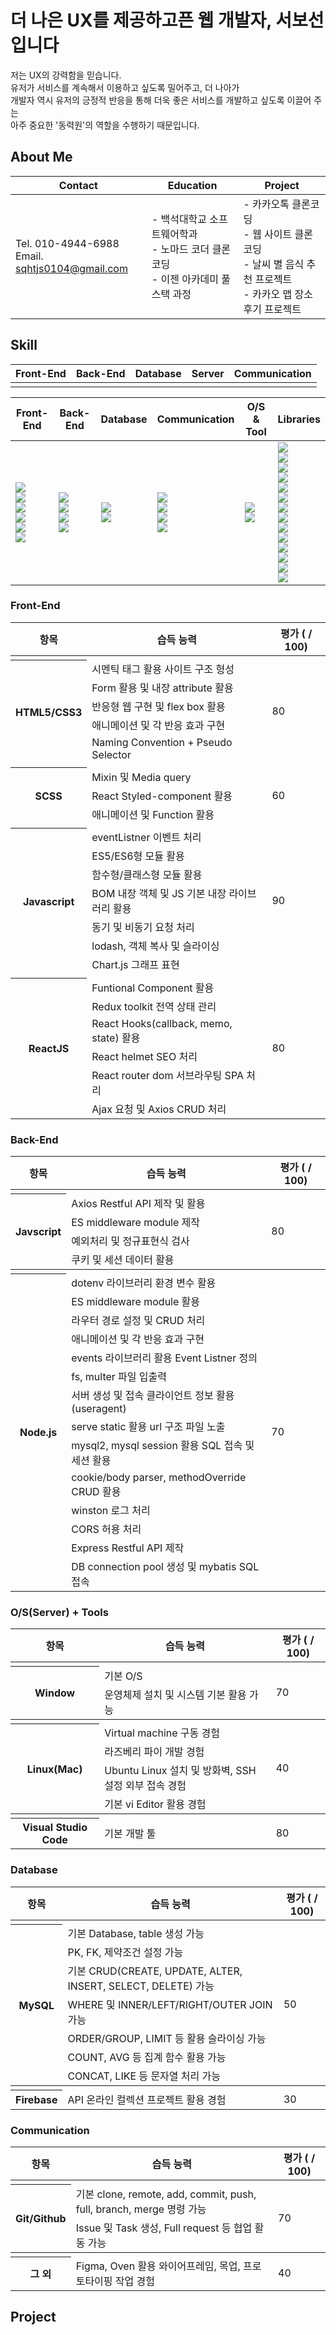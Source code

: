 # 더 나은 UX를 제공하고픈 웹 개발자, 서보선입니다
저는 UX의 강력함을 믿습니다.<br />
유저가 서비스를 계속해서 이용하고 싶도록 밀어주고, 더 나아가<br />
개발자 역시 유저의 긍정적 반응을 통해 더욱 좋은 서비스를 개발하고 싶도록 이끌어 주는<br />
아주 중요한 '동력원'의 역할을 수행하기 때문입니다.<br />

## About Me
|Contact|Education|Project|
|-|-|-|
|Tel. 010-4944-6988<br />Email. sqhtjs0104@gmail.com|- 백석대학교 소프트웨어학과<br />- 노마드 코더 클론코딩<br />- 이젠 아카데미 풀스택 과정|- 카카오톡 클론코딩<br />- 웹 사이트 클론코딩<br />- 날씨 별 음식 추천 프로젝트<br />- 카카오 맵 장소 후기 프로젝트

## Skill
|Front-End|Back-End|Database|Server|Communication|
|-|-|-|-|-|
||||||

<table>
    <thead>
        <tr>
            <th>Front-End</th>
            <th>Back-End</th>
            <th>Database</th>
            <th>Communication</th>
            <th>O/S & Tool</th>
            <th>Libraries</th>
        </tr>
    </thead>
    <tbody>
        <tr>
            <td>
                <img src="https://img.shields.io/badge/HTML5-E34F26?style=flat-square&logo=HTML5&logoColor=white"/><br/>
                <img src="https://img.shields.io/badge/CSS-1572B6?style=flat-square&logo=CSS3&logoColor=white"/></br>
                <img src="https://img.shields.io/badge/Sass-CC6699?style=flat-square&logo=Sass&logoColor=white"/></br>
                <img src="https://img.shields.io/badge/JavaScript-F7DF1E?style=flat-square&logo=JavaScript&logoColor=white"/></br>
                <img src="https://img.shields.io/badge/React-61DAFB?style=flat-square&logo=React&logoColor=white"/><br/>
                <img src="https://img.shields.io/badge/Redux-764ABC?style=flat-square&logo=Redux&logoColor=white"/><br/>
            </td>
            <td>
                <img src="https://img.shields.io/badge/JavaScript-F7DF1E?style=flat-square&logo=JavaScript&logoColor=white"/></br>
                <img src="https://img.shields.io/badge/Node.js-339933?style=flat-square&logo=Node.js&logoColor=white"/><br/>
                <img src="https://img.shields.io/badge/Express-000000?style=flat-square&logo=Express&logoColor=white"/><br/>
                <img src="https://img.shields.io/badge/Yarn-2C8EBB?style=flat-square&logo=Yarn&logoColor=white"/><br/>
            </td>
            <td>
                <img src="https://img.shields.io/badge/MySQL-4479A1?style=flat-square&logo=MySQL&logoColor=white"/><br/>
                <img src="https://img.shields.io/badge/Firebase-FFCA28?style=flat-square&logo=Firebase&logoColor=white"/><br/>
            </td>
            <td>
                <img src="https://img.shields.io/badge/Github-181717?style=flat-square&logo=github&logoColor=white"/><br/>
                <img src="https://img.shields.io/badge/Slack-4A154B?style=flat-square&logo=Slack&logoColor=white"/><br/>
                <img src="https://img.shields.io/badge/Notion-000000?style=flat-square&logo=Notion&logoColor=white"/><br/>
                <img src="https://img.shields.io/badge/Figma-F24E1E?style=flat-square&logo=figma&logoColor=white"/><br/>
            </td>
            <td>
                <img src="https://img.shields.io/badge/Windows-0078D6?style=flat-square&logo=Windows&logoColor=white"/><br/>
                <img src="https://img.shields.io/badge/Ubuntu-E95420?style=flat-square&logo=Ubuntu&logoColor=white"/><br/>
            </td>
            <td>
                <img src="https://img.shields.io/badge/Axios-5A29E4?style=flat-square&logo=Axios&logoColor=white"/><br/>
                <img src="https://img.shields.io/badge/Chart.js-FF6384?style=flat-square&logo=Chart.js&logoColor=white"/><br/>
                <img src="https://img.shields.io/badge/React_Router-CA4245?style=flat-square&logo=ReactRouter&logoColor=white"/><br/>
                <img src="https://img.shields.io/badge/React_Helmet-aaaaaa?style=flat-square&logo=ReactHelmet&logoColor=white"/><br/>
                <img src="https://img.shields.io/badge/Lodash-3492FF?style=flat-square&logo=Lodash&logoColor=white"/><br/>
                <img src="https://img.shields.io/badge/Day.js-FF6550?style=flat-square&logo=Day.js&logoColor=white"/><br/>
                <img src="https://img.shields.io/badge/Nodemon-76D04B?style=flat-square&logo=Nodemon&logoColor=white"/><br/>
                <img src="https://img.shields.io/badge/dotenv-ECD53F?style=flat-square&logo=dotenv&logoColor=white"/><br/>
                <img src="https://img.shields.io/badge/Multer-aaaaaa?style=flat-square&logo=Multer&logoColor=white"/><br/>
                <img src="https://img.shields.io/badge/Cookie_parser-aaaaaa?style=flat-square&logo=Cookie_parser&logoColor=white"/><br/>
                <img src="https://img.shields.io/badge/Body_parser-aaaaaa?style=flat-square&logo=Body_parser&logoColor=white"/><br/>
                <img src="https://img.shields.io/badge/mysql2-aaaaaa?style=flat-square&logo=mysql2&logoColor=white"/><br/>
                <img src="https://img.shields.io/badge/Mysql_session-aaaaaa?style=flat-square&logo=Mysql_session&logoColor=white"/><br/>
                <img src="https://img.shields.io/badge/MyBatis-aaaaaa?style=flat-square&logo=MyBatis&logoColor=white"/><br/>
            </td>
        </tr>
    </tbody>
</table>


### Front-End

<table>
    <thead>
        <tr>
            <th>항목</th><th>습득 능력</th><th>평가 ( / 100)</th>
        </tr>
    </thead>
    <tbody>
        <tr><td colspan='3'></td></tr>
        <tr>
            <th rowspan='5'>HTML5/CSS3</th>
            <td>시멘틱 태그 활용 사이트 구조 형성</td>
            <td rowspan='5'>80</td>
        </tr>
        <tr><td>Form 활용 및 내장 attribute 활용</td></tr>
        <tr><td>반응형 웹 구현 및 flex box 활용</td></tr>
        <tr><td>애니메이션 및 각 반응 효과 구현</td></tr>
        <tr><td>Naming Convention + Pseudo Selector</td></tr>
        <tr><td colspan='3'></td></tr>
        <tr>
            <th rowspan='3'>SCSS</th>
            <td>Mixin 및 Media query</td>
            <td rowspan='3'>60</td>
        </tr>
        <tr><td>React Styled-component 활용</td></tr>
        <tr><td>애니메이션 및 Function 활용</td></tr>
        <tr><td colspan='3'></td></tr>
        <tr>
            <th rowspan='7'>Javascript</th>
            <td>eventListner 이벤트 처리</td>
            <td rowspan='7'>90</td>
        </tr>
        <tr><td>ES5/ES6형 모듈 활용</td></tr>
        <tr><td>함수형/클래스형 모듈 활용</td></tr>
        <tr><td>BOM 내장 객체 및 JS 기본 내장 라이브러리 활용</td></tr>
        <tr><td>동기 및 비동기 요청 처리</td></tr>
        <tr><td>lodash, 객체 복사 및 슬라이싱</td></tr>
        <tr><td>Chart.js 그래프 표현</td></tr>
        <tr><td colspan='3'></td></tr>
        <tr>
            <th rowspan='6'>ReactJS</th>
            <td>Funtional Component 활용</td>
            <td rowspan='6'>80</td>
        </tr>
        <tr><td>Redux toolkit 전역 상태 관리</td></tr>
        <tr><td>React Hooks(callback, memo, state) 활용</td></tr>
        <tr><td>React helmet SEO 처리</td></tr>
        <tr><td>React router dom 서브라우팅 SPA 처리</td></tr>
        <tr><td>Ajax 요청 및 Axios CRUD 처리</td></tr>
    </tbody>
</table>

### Back-End

<table>
    <thead>
        <tr>
            <th>항목</th><th>습득 능력</th><th>평가 ( / 100)</th>
        </tr>
    </thead>
    <tbody>
        <tr><td colspan='3'></td></tr>
        <tr>
            <th rowspan='5'>Javscript</th>
            <td>Axios Restful API 제작 및 활용</td>
            <td rowspan='5'>80</td>
        </tr>
        <tr><td>ES middleware module 제작</td></tr>
        <tr><td>예외처리 및 정규표현식 검사</td></tr>
        <tr><td>쿠키 및 세션 데이터 활용</td></tr>
    </tbody>
    <tbody>
        <tr><td colspan='3'></td></tr>
        <tr>
            <th rowspan='14'>Node.js</th>
            <td>dotenv 라이브러리 환경 변수 활용</td>
            <td rowspan='14'>70</td>
        </tr>
        <tr><td>ES middleware module 활용</td></tr>
        <tr><td>라우터 경로 설정 및 CRUD 처리</td></tr>
        <tr><td>애니메이션 및 각 반응 효과 구현</td></tr>
        <tr><td>events 라이브러리 활용 Event Listner 정의</td></tr>
        <tr><td>fs, multer 파일 입출력</td></tr>
        <tr><td>서버 생성 및 접속 클라이언트 정보 활용(useragent)</td></tr>
        <tr><td>serve static 활용 url 구조 파일 노출</td></tr>
        <tr><td>mysql2, mysql session 활용 SQL 접속 및 세션 활용</td></tr>
        <tr><td>cookie/body parser, methodOverride CRUD 활용</td></tr>
        <tr><td>winston 로그 처리</td></tr>
        <tr><td>CORS 허용 처리</td></tr>
        <tr><td>Express Restful API 제작</td></tr>
        <tr><td>DB connection pool 생성 및 mybatis SQL 접속</td></tr>
    </tbody>
</table>

### O/S(Server) + Tools

<table>
    <thead>
        <tr>
            <th>항목</th><th>습득 능력</th><th>평가 ( / 100)</th>
        </tr>
    </thead>
    <tbody>
        <tr><td colspan='3'></td></tr>
        <tr>
            <th rowspan='2'>Window</th>
            <td>기본 O/S</td>
            <td rowspan='2'>70</td>
        </tr>
        <tr><td>운영체제 설치 및 시스템 기본 활용 가능</td></tr>
    </tbody>
    <tbody>
        <tr><td colspan='3'></td></tr>
        <tr>
            <th rowspan='4'>Linux(Mac)</th>
            <td>Virtual machine 구동 경험</td>
            <td rowspan='4'>40</td>
        </tr>
        <tr><td>라즈베리 파이 개발 경험</td></tr>
        <tr><td>Ubuntu Linux 설치 및 방화벽, SSH 설정 외부 접속 경험</td></tr>
        <tr><td>기본 vi Editor 활용 경험</td></tr>
    </tbody>
    <tbody>
        <tr><td colspan='3'></td></tr>
        <tr>
            <th>Visual Studio Code</th>
            <td>기본 개발 툴</td>
            <td>80</td>
        </tr>
    </tbody>
</table>

### Database

<table>
    <thead>
        <tr>
            <th>항목</th><th>습득 능력</th><th>평가 ( / 100)</th>
        </tr>
    </thead>
    <tbody>
        <tr><td colspan='3'></td></tr>
        <tr>
            <th rowspan='7'>MySQL</th>
            <td>기본 Database, table 생성 가능</td>
            <td rowspan='7'>50</td>
        </tr>
        <tr><td>PK, FK, 제약조건 설정 가능</td></tr>
        <tr><td>기본 CRUD(CREATE, UPDATE, ALTER, INSERT, SELECT, DELETE) 가능</td></tr>
        <tr><td>WHERE 및 INNER/LEFT/RIGHT/OUTER JOIN 가능</td></tr>
        <tr><td>ORDER/GROUP, LIMIT 등 활용 슬라이싱 가능</td></tr>
        <tr><td>COUNT, AVG 등 집계 함수 활용 가능</td></tr>
        <tr><td>CONCAT, LIKE 등 문자열 처리 가능</td></tr>
    </tbody>
    <tbody>
        <tr><td colspan='3'></td></tr>
        <tr>
            <th>Firebase</th>
            <td>API 온라인 컬렉션 프로젝트 활용 경험</td>
            <td>30</td>
        </tr>
    </tbody>
</table>

### Communication

<table>
    <thead>
        <tr>
            <th>항목</th><th>습득 능력</th><th>평가 ( / 100)</th>
        </tr>
    </thead>
    <tbody>
        <tr><td colspan='3'></td></tr>
        <tr>
            <th rowspan='2'>Git/Github</th>
            <td>기본 clone, remote, add, commit, push, full, branch, merge 명령 가능</td>
            <td rowspan='2'>70</td>
        </tr>
        <tr><td>Issue 및 Task 생성, Full request 등 협업 활동 가능</td></tr>
    <tbody>
        <tr><td colspan='3'></td></tr>
        <tr>
            <th>그 외</th>
            <td>Figma, Oven 활용 와이어프레임, 목업, 프로토타이핑 작업 경험</td>
            <td>40</td>
        </tr>
    </tbody>
</table>

## Project
### 